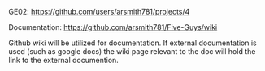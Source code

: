 GE02: https://github.com/users/arsmith781/projects/4

Documentation: https://github.com/arsmith781/Five-Guys/wiki 

Github wiki will be utilized for documentation. If external documentation is used (such as google docs) the wiki page relevant to the doc will hold the link to the external documention.
